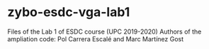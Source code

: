 # zybo-esdc-vga-lab1
Files of the Lab 1 of ESDC course (UPC 2019-2020)
Authors of the ampliation code: Pol Carrera Escalé and Marc Martínez Gost
